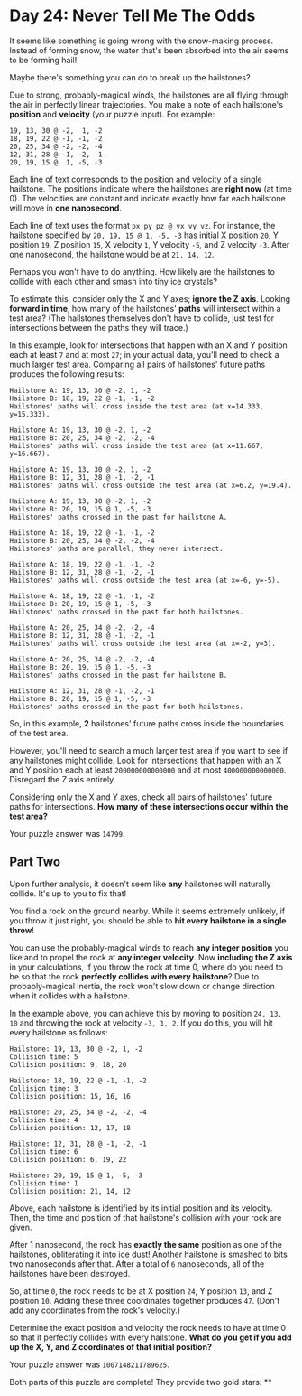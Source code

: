 # Day 24: Never Tell Me The Odds

It seems like something is going wrong with the snow-making process. Instead of forming snow, the water that's been
absorbed into the air seems to be forming hail!

Maybe there's something you can do to break up the hailstones?

Due to strong, probably-magical winds, the hailstones are all flying through the air in perfectly linear trajectories.
You make a note of each hailstone's **position** and **velocity** (your puzzle input). For example:

```
19, 13, 30 @ -2,  1, -2
18, 19, 22 @ -1, -1, -2
20, 25, 34 @ -2, -2, -4
12, 31, 28 @ -1, -2, -1
20, 19, 15 @  1, -5, -3
```

Each line of text corresponds to the position and velocity of a single hailstone. The positions indicate where the
hailstones are **right now** (at time 0). The velocities are constant and indicate exactly how far each hailstone will
move in **one nanosecond**.

Each line of text uses the format `px py pz @ vx vy vz`. For instance, the hailstone specified
by `20, 19, 15 @ 1, -5, -3` has initial X position `20`, Y position `19`, Z position `15`, X velocity `1`, Y
velocity `-5`, and Z velocity `-3`. After one nanosecond, the hailstone would be at `21, 14, 12`.

Perhaps you won't have to do anything. How likely are the hailstones to collide with each other and smash into tiny ice
crystals?

To estimate this, consider only the X and Y axes; **ignore the Z axis**. Looking **forward in time**, how many of the
hailstones' **paths** will intersect within a test area? (The hailstones themselves don't have to collide, just test for
intersections between the paths they will trace.)

In this example, look for intersections that happen with an X and Y position each at least `7` and at most `27`; in your
actual data, you'll need to check a much larger test area. Comparing all pairs of hailstones' future paths produces the
following results:

```
Hailstone A: 19, 13, 30 @ -2, 1, -2
Hailstone B: 18, 19, 22 @ -1, -1, -2
Hailstones' paths will cross inside the test area (at x=14.333, y=15.333).

Hailstone A: 19, 13, 30 @ -2, 1, -2
Hailstone B: 20, 25, 34 @ -2, -2, -4
Hailstones' paths will cross inside the test area (at x=11.667, y=16.667).

Hailstone A: 19, 13, 30 @ -2, 1, -2
Hailstone B: 12, 31, 28 @ -1, -2, -1
Hailstones' paths will cross outside the test area (at x=6.2, y=19.4).

Hailstone A: 19, 13, 30 @ -2, 1, -2
Hailstone B: 20, 19, 15 @ 1, -5, -3
Hailstones' paths crossed in the past for hailstone A.

Hailstone A: 18, 19, 22 @ -1, -1, -2
Hailstone B: 20, 25, 34 @ -2, -2, -4
Hailstones' paths are parallel; they never intersect.

Hailstone A: 18, 19, 22 @ -1, -1, -2
Hailstone B: 12, 31, 28 @ -1, -2, -1
Hailstones' paths will cross outside the test area (at x=-6, y=-5).

Hailstone A: 18, 19, 22 @ -1, -1, -2
Hailstone B: 20, 19, 15 @ 1, -5, -3
Hailstones' paths crossed in the past for both hailstones.

Hailstone A: 20, 25, 34 @ -2, -2, -4
Hailstone B: 12, 31, 28 @ -1, -2, -1
Hailstones' paths will cross outside the test area (at x=-2, y=3).

Hailstone A: 20, 25, 34 @ -2, -2, -4
Hailstone B: 20, 19, 15 @ 1, -5, -3
Hailstones' paths crossed in the past for hailstone B.

Hailstone A: 12, 31, 28 @ -1, -2, -1
Hailstone B: 20, 19, 15 @ 1, -5, -3
Hailstones' paths crossed in the past for both hailstones.
```

So, in this example, **2** hailstones' future paths cross inside the boundaries of the test area.

However, you'll need to search a much larger test area if you want to see if any hailstones might collide. Look for
intersections that happen with an X and Y position each at least `200000000000000` and at most `400000000000000`.
Disregard the Z axis entirely.

Considering only the X and Y axes, check all pairs of hailstones' future paths for intersections. **How many of these
intersections occur within the test area?**

Your puzzle answer was `14799`.

## Part Two

Upon further analysis, it doesn't seem like **any** hailstones will naturally collide. It's up to you to fix that!

You find a rock on the ground nearby. While it seems extremely unlikely, if you throw it just right, you should be able
to **hit every hailstone in a single throw**!

You can use the probably-magical winds to reach **any integer position** you like and to propel the rock at **any
integer velocity**. Now **including the Z axis** in your calculations, if you throw the rock at time 0, where do you
need to be so that the rock **perfectly collides with every hailstone**? Due to probably-magical inertia, the rock won't
slow down or change direction when it collides with a hailstone.

In the example above, you can achieve this by moving to position `24, 13, 10` and throwing the rock at
velocity `-3, 1, 2`. If you do this, you will hit every hailstone as follows:

```
Hailstone: 19, 13, 30 @ -2, 1, -2
Collision time: 5
Collision position: 9, 18, 20

Hailstone: 18, 19, 22 @ -1, -1, -2
Collision time: 3
Collision position: 15, 16, 16

Hailstone: 20, 25, 34 @ -2, -2, -4
Collision time: 4
Collision position: 12, 17, 18

Hailstone: 12, 31, 28 @ -1, -2, -1
Collision time: 6
Collision position: 6, 19, 22

Hailstone: 20, 19, 15 @ 1, -5, -3
Collision time: 1
Collision position: 21, 14, 12
```

Above, each hailstone is identified by its initial position and its velocity. Then, the time and position of that
hailstone's collision with your rock are given.

After 1 nanosecond, the rock has **exactly the same** position as one of the hailstones, obliterating it into ice dust!
Another hailstone is smashed to bits two nanoseconds after that. After a total of `6` nanoseconds, all of the hailstones
have been destroyed.

So, at time `0`, the rock needs to be at X position `24`, Y position `13`, and Z position `10`. Adding these three
coordinates together produces `47`. (Don't add any coordinates from the rock's velocity.)

Determine the exact position and velocity the rock needs to have at time 0 so that it perfectly collides with every
hailstone. **What do you get if you add up the X, Y, and Z coordinates of that initial position?**

Your puzzle answer was `1007148211789625`.

Both parts of this puzzle are complete! They provide two gold stars: **